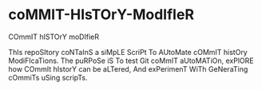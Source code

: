# coMMIT-HIsTOrY-ModIfIeR
COmmIT hISTOrY moDIfieR

ThIs repoSItory coNTaInS a siMpLE ScriPt To AUtoMate cOMmIT histOry ModiFIcaTions. The puRPoSe iS To test Git coMmIT aUtoMATiOn, exPlORE how COmmIt hIstorY can be aLTered, And exPerimenT WiTh GeNeraTing cOmmiTs uSing scripTs.
